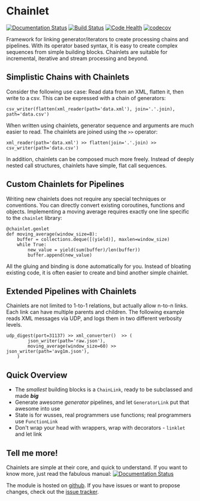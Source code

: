 # Chainlet

[![Documentation Status](https://readthedocs.org/projects/chainlet/badge/?version=latest)](http://chainlet.readthedocs.io/en/latest/?badge=latest)
[![Build Status](https://travis-ci.org/maxfischer2781/chainlet.svg?branch=master)](https://travis-ci.org/maxfischer2781/chainlet)
[![Code Health](https://landscape.io/github/maxfischer2781/chainlet/master/landscape.svg?style=flat)](https://landscape.io/github/maxfischer2781/chainlet/master)
[![codecov](https://codecov.io/gh/maxfischer2781/chainlet/branch/master/graph/badge.svg)](https://codecov.io/gh/maxfischer2781/chainlet)

Framework for linking generator/iterators to create processing chains and pipelines.
With its operator based syntax, it is easy to create complex sequences from simple building blocks.
Chainlets are suitable for incremental, iterative and stream processing and beyond.

## Simplistic Chains with Chainlets

Consider the following use case:
Read data from an XML, flatten it, then write to a csv.
This can be expressed with a chain of generators:

    csv_writer(flatten(xml_reader(path='data.xml'), join='.'.join), path='data.csv')

When written using chainlets, generator sequence and arguments are much easier to read.
The chainlets are joined using the `>>` operator:

    xml_reader(path='data.xml') >> flatten(join='.'.join) >> csv_writer(path='data.csv')

In addition, chainlets can be composed much more freely.
Instead of deeply nested call structures, chainlets have simple, flat call sequences.

## Custom Chainlets for Pipelines

Writing new chainlets does not require any special techniques or conventions.
You can directly convert existing coroutines, functions and objects.
Implementing a moving average requires exactly one line specific to the ``chainlet`` library:

    @chainlet.genlet
    def moving_average(window_size=8):
        buffer = collections.deque([(yield)], maxlen=window_size)
        while True:
            new_value = yield(sum(buffer)/len(buffer))
            buffer.append(new_value)

All the gluing and binding is done automatically for you.
Instead of bloating existing code, it is often easier to create and bind another simple chainlet.

## Extended Pipelines with Chainlets

Chainlets are not limited to 1-to-1 relations, but actually allow n-to-n links.
Each link can have multiple parents and children.
The following example reads XML messages via UDP, and logs them in two different verbosity levels. 

    udp_digest(port=31137) >> xml_converter()  >> (
            json_writer(path='raw.json'),
            moving_average(window_size=60) >> json_writer(path='avg1m.json'),
        )

## Quick Overview

* The *smallest* building blocks is a `ChainLink`, ready to be subclassed and made _**big**_
* Generate awesome *generator* pipelines, and let `GeneratorLink` put that awesome into use
* State is for wusses, real programmers use functions; real programmers use `FunctionLink`
* Don't wrap your head with wrappers, wrap with decorators - `linklet` and let link

## Tell me more!

Chainlets are simple at their core, and quick to understand.
If you want to know more, just read the fabulous manual:
[![Documentation Status](https://readthedocs.org/projects/chainlet/badge/?version=latest)](http://chainlet.readthedocs.io/en/latest/?badge=latest)

The module is hosted on [github](https://github.com/maxfischer2781/chainlet).
If you have issues or want to propose changes, check out the [issue tracker](https://github.com/maxfischer2781/chainlet/issues).
